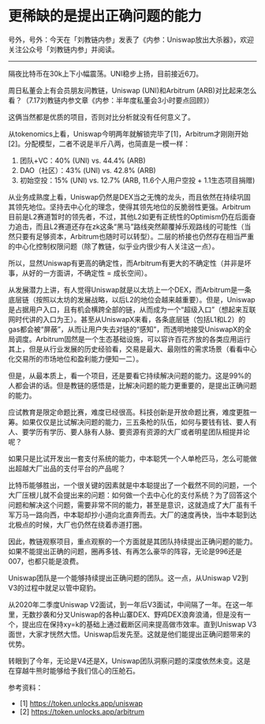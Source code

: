 # 更稀缺的是提出正确问题的能力

号外，号外：今天在「刘教链内参」发表了《内参：Uniswap放出大杀器》，欢迎关注公众号「刘教链内参」并阅读。

---

隔夜比特币在30k上下小幅震荡。UNI稳步上扬，目前接近6刀。

周日私董会上有会员朋友问教链，Uniswap (UNI)和Arbitrum (ARB)对比起来怎么看？（7.17刘教链内参文章《内参：半年度私董会3小时要点回顾》）

这俩当然都是优质的项目，否则对比分析就没有任何意义了。

从tokenomics上看，Uniswap今明两年就解锁完毕了[1]，Arbitrum才刚刚开始[2]。分配模型，二者不说是半斤八两，也简直是一模一样：

1. 团队+VC：40% (UNI) vs. 44.4% (ARB)
2. DAO（社区）：43% (UNI) vs. 42.8% (ARB)
3. 初始空投：15% (UNI) vs. 12.7% (ARB, 11.6个人用户空投 + 1.1生态项目捐赠)

从业务成熟度上看，Uniswap仍然是DEX当之无愧的龙头，而且依然在持续巩固其领先地位。坚持去中心化的理念，使得其领先地位的反脆弱性更强。Arbitrum目前是L2赛道暂时的领先者，不过，其他L2如更有正统性的Optimism仍在后面奋力追击，而且L2赛道还存在zk这条“黑马”路线突然颠覆掉乐观路线的可能性（当然只要有足够资本，Arbitrum也随时可以转型）。二层的桥接也仍然存在相当严重的中心化控制权限问题（除了教链，似乎业内很少有人关注这一点）。

所以，显然Uniswap有更高的确定性，而Arbitrum有更大的不确定性（并非是坏事，从好的一方面讲，不确定性 = 成长空间）。

从发展潜力上讲，有人觉得Uniswap就是以太坊上一个DEX，而Arbitrum是一条底层链（按照以太坊的发展战略，以后L2的地位会越来越重要）。但是，Uniswap是占据用户入口，且有机会横跨全部的链，从而成为一个“超级入口”（想起来互联网时代讲的入口为王）。甚至从UniswapX来看，各条底层链（包括L1和L2）的gas都会被“屏蔽”，从而让用户失去对链的“感知”，而透明地接受UniswapX的全局调度。Arbitrum固然是一个生态基础设施，可以容许百花齐放的各类应用运行其上，但是从行业发展的历史经验看，交易是最大、最刚性的需求场景（看看中心化交易所的市场地位和盈利能力便知一二）。

但是，从最本质上，看一个项目，还是要看它持续解决问题的能力。这是99%的人都会讲的话。但是教链的感悟是，比解决问题的能力更重要的，是提出正确问题的能力。

应试教育是限定命题比赛，难度已经很高。科技创新是开放命题比赛，难度更胜一筹。如果仅仅是比试解决问题的能力，三五条枪的队伍，如何与要钱有钱、要人有人、要学历有学历、要人脉有人脉、要资源有资源的大厂或者明星团队相提并论呢？

如果只是比试开发出一套支付系统的能力，中本聪凭一个人单枪匹马，怎么可能做出超越大厂出品的支付平台的产品呢？

比特币能够胜出，一个很关键的因素就是中本聪提出了一个截然不同的问题，一个大厂压根儿就不会提出来的问题：如何做一个去中心化的支付系统？为了回答这个问题和解决这个问题，需要非常不同的能力，甚至是意识，这就造成了大厂虽有千军万马一路向西，中本聪却抄小道向北直奔而去。大厂的速度再快，当中本聪到达北极点的时候，大厂也仍然在绕着赤道打圈。

因此，教链观察项目，重点观察的一个方面就是其团队持续提出正确问题的能力。如果不能提出正确的问题，圈再多钱、有再怎么豪华的阵容，无论是996还是007，也都只能是浪费。

Uniswap团队是一个能够持续提出正确问题的团队。这一点，从Uniswap V2到V3的过程中就足以管中窥豹。

从2020年二季度Uniswap V2面试，到一年后V3面试，中间隔了一年。在这一年里，无数抄袭和分叉Uniswap的各种山寨DEX、野鸡DEX浪奔浪涌，但是没有一个，提出应在保持xy=k的基础上通过截断区间来提高做市效率。直到Uniswap V3面世，大家才恍然大悟。Uniswap后发先至。这就是他们能提出正确问题带来的优势。

转眼到了今年，无论是V4还是X，Uniswap团队洞察问题的深度依然未变。这是在穿越牛熊时能够给予我们信心的压舱石。


参考资料：
- [1] https://token.unlocks.app/uniswap
- [2] https://token.unlocks.app/arbitrum




